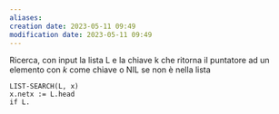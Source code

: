 ```yaml
---
aliases: 
creation date: 2023-05-11 09:49
modification date: 2023-05-11 09:49
---
```


Ricerca, con input la lista L e la chiave k che ritorna il puntatore ad un elemento con $k$ come chiave o NIL se non è nella lista

```
LIST-SEARCH(L, x)
x.netx := L.head
if L.
```



